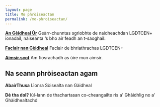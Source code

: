 ```yaml
---
layout: page
title: Mo phròiseactan
permalink: /mo-phroiseactan/
---
```


**[An Gèidheal Ùr](https://angeidhealur.scot)** Geàrr-chunntas sgrìobhte de naidheachdan LGDTCEN+ ionadail, nàiseanta ‘s bho air feadh an t-saoghail.

**[Faclair nan Gèidheal](https://faclair.lgbt)** Faclair de bhriathrachas LGDTCEN+

**[Aimsir.scot](https://aimsir.scot)** Am fiosrachadh as ùire mun aimsir.

## Na seann phròiseactan agam

**AbairThusa** Lìonra Sòisealta nan Gàidheal

**Dè tha dol?** Iùl-lann de thachartasan co-cheangailte ris a' Ghàidhlig no a' Ghàidhealtachd
